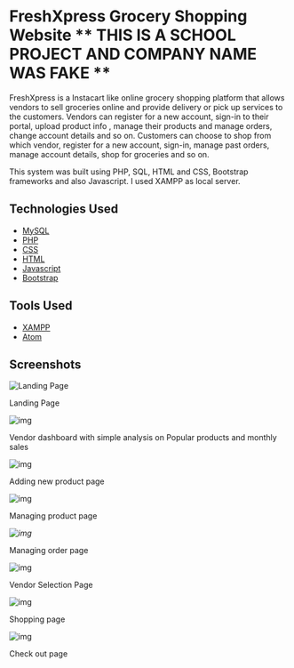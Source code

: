 # FreshXpress Grocery Shopping Website ** THIS IS A SCHOOL PROJECT AND COMPANY NAME WAS FAKE **

FreshXpress is a Instacart like online grocery shopping platform that allows vendors to sell groceries online and provide delivery or pick up services to the customers. Vendors can register for a new account, sign-in to their portal, upload product info , manage their products and manage orders, change account details and so on. Customers can choose to shop from which vendor, register for a new account, sign-in, manage past orders, manage account details, shop for groceries and so on.

This system was built using PHP, SQL, HTML and CSS, Bootstrap frameworks and also Javascript. I used XAMPP as local server.

## Technologies Used

- [MySQL](https://www.mysql.com/)
- [PHP](https://www.php.net/)
- [CSS](https://www.w3.org/Style/CSS/Overview.en.html)
- [HTML](https://www.w3.org/TR/html52/)
- [Javascript](https://www.javascript.com/)
- [Bootstrap](https://getbootstrap.com/)



## Tools Used

- [XAMPP](https://www.apachefriends.org/index.html)
- [Atom](https://atom.io/)

## Screenshots

![Landing Page](https://lh6.googleusercontent.com/yLRd9f5fPUi_Km1LYTCnAF3FJk1dem2_Op5zOhN-_6iStEAIYEGoVuR7BPafuzK1cDl-a7MNu6PUBdDDVBL_FYLUftb3BFWcKZvDpb-cghBHXQJqj2krmT-xru0X9W0IjtpSfxxd)

Landing Page

![img](https://lh6.googleusercontent.com/PCRrJkSPp7UWYstr_qYtUhuhJgJD39QzgTbptUiYe2OcP9ZHc-p7UK6SxhhJe4pJR6X2N4t9EpvGa0LClIrU-BBU8bN2Ay6CZeYEs89P2_qPr26s5vyjzrhmv8p5DA0e5bXvBKfp)

Vendor dashboard with simple analysis on Popular products and monthly sales

![img](https://lh6.googleusercontent.com/3OUlFBLV2TSYwm7UW56Ne1JsPIQrbIvbZmqU4Ko0eiPd1sTqwcXTsoLhBEUvXRguRvicvFALzrM-l1dGnJxazJl9cMwdDYxvgYRDNn3tZe4vAEgeIZ8IYLMk8hJRb-mk3PAVfXDI)

Adding new product page

![img](https://lh6.googleusercontent.com/YN7h6VQcD5zYOdrT3wcz7roXjJjibx8gGvrpjLhXHft2Xwki0FupOyfgK--2Cc5ECGjjK0ZiRcXdIdQ5593ku8EIn4EGma5jUkZyzbWCsnApaF2otyZyFywXIsw8806GTNfKKh_-)

Managing product page

*![img](https://lh5.googleusercontent.com/cBP62XAahVt3430zABaKw6fqz4WT9dZcGz-ApfDvvhFKplSvWSCAZfQypNOBKFTZeG5uwtkuMqCgK2-1oYnmzL1rDCRudiia1iLycUvxOhG46CJv_11LywKgb1jeDMOx3VSXsiOn)*

Managing order page

![img](https://lh3.googleusercontent.com/u62nkP88B_52vGTSnp5lBNor2UlpuUy2JnXps3a4m6gGTXib8Qp9KpJKYtLf1dGEBiFZsGtAEmfGutkFEErqtAMfbPQhosvzhI2QuoST3oF0Ek-rJZoap0QLjv8SfCkPZ5uYQEPk)

Vendor Selection Page

![img](https://lh6.googleusercontent.com/JI2Yi9qAMODOmyQyCjMOqLNRJPR8S5K3VFFkc6ao_nIIgsfaEZgz1Gt4kOfNdcMUaTB39qS8eDUOdjiUW6z02CgZdN0lehPH5C3YIsH5cS_patdUlRv4btysZJrlsvRJTyg1RMli)

Shopping page

![img](https://lh3.googleusercontent.com/Z5wwqIRHaAOVXjxdBOJkyUxlw8jO3QOPtD1M-j4WmD392e_f4umwlRXjvHjl0eYfXQXgv69W4lTaSUNGXgrOooTZAi9lLUSBRtotatjEQ5dwNAuMlhJTHPcFFMDdI1A9VqPYdAXk)

Check out page
